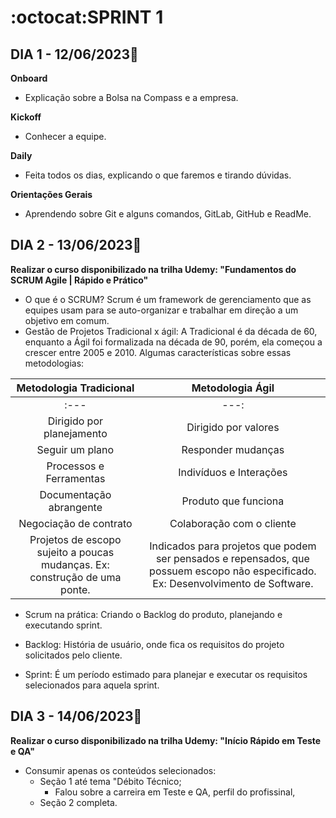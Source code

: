 # :octocat:SPRINT 1
## DIA 1 - 12/06/2023:pushpin:

**Onboard**
- Explicação sobre  a Bolsa na Compass e a empresa.

**Kickoff**
- Conhecer a equipe.

**Daily**
- Feita todos os dias, explicando o que faremos e tirando dúvidas.

**Orientações Gerais**
- Aprendendo sobre Git e alguns comandos, GitLab, GitHub e ReadMe.

## DIA 2 - 13/06/2023:pushpin:

**Realizar o curso disponibilizado na trilha Udemy: "Fundamentos do SCRUM Agile | Rápido e Prático"**
- O que é o SCRUM? Scrum é um framework de gerenciamento que as equipes usam para se auto-organizar e trabalhar em direção a um objetivo em comum.
- Gestão de Projetos Tradicional x ágil: A Tradicional é da década de 60, enquanto a Ágil foi formalizada na década de 90, porém, ela começou a crescer entre 2005 e 2010. Algumas características sobre essas metodologias:

| **Metodologia Tradicional** | **Metodologia Ágil** |
| :---: | :---: |
| :--- | ---: |
| Dirigido por planejamento | Dirigido por valores |
| Seguir um plano | Responder mudanças |
| Processos e Ferramentas | Indivíduos e Interações |
| Documentação abrangente | Produto que funciona |
| Negociação de contrato | Colaboração com o cliente |
| Projetos de escopo sujeito a poucas mudanças. Ex: construção de uma ponte. | Indicados para projetos que podem ser pensados e repensados, que possuem escopo não especificado. Ex: Desenvolvimento de Software. |

- Scrum na prática: Criando o Backlog do produto, planejando e executando sprint.

- Backlog: História de usuário, onde fica os requisitos do projeto solicitados pelo cliente.
- Sprint: É um período estimado para planejar e executar os requisitos selecionados para aquela sprint.

## DIA 3 - 14/06/2023:pushpin:

**Realizar o curso disponibilizado na trilha Udemy: "Início Rápido em Teste e QA"**
- Consumir apenas os conteúdos selecionados:
    - Seção 1 até tema "Débito Técnico;
        - Falou sobre a carreira em Teste e QA, perfil do profissinal, 
    - Seção 2 completa.